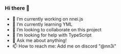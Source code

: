### Hi there 👋


- 🔭 I’m currently working on nnei.js
- 🌱 I’m currently learning YML
- 👯 I’m looking to collaborate on this project
- 🤔 I’m looking for help with TypeScript
- 💬 Ask me about anything!
- 📫 How to reach me: Add me on discord "@nn3i"

